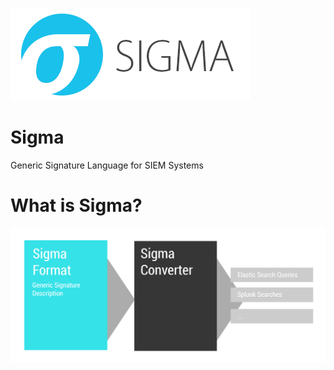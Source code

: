 ![sigma_logo](./images/Sigma_0.3.png)

# Sigma
Generic Signature Language for SIEM Systems

# What is Sigma?

![sigma_description](./images/Sigma-description.png)

